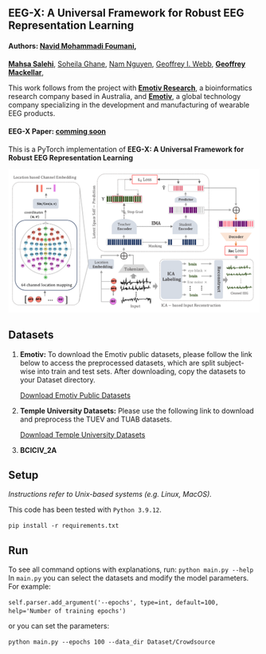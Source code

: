 ## EEG-X: A Universal Framework for Robust EEG Representation Learning

#### Authors: [Navid Mohammadi Foumani](https://scholar.google.com.au/citations?user=Ax62P1MAAAAJ&hl=en), 
[**Mahsa Salehi**](https://research.monash.edu/en/persons/mahsa-salehi),
[Soheila Ghane](https://www.linkedin.com/in/soheila-ghane/?originalSubdomain=au), 
[Nam Nguyen](),
[Geoffrey I. Webb](https://scholar.google.com.au/citations?user=_1tpf8AAAAAJ&hl=en),
[**Geoffrey Mackellar**](https://www.linkedin.com/in/geoffmackellar/?originalSubdomain=au), 


This work follows from the project with [**Emotiv Research**](https://www.emotiv.com/neuroscience-research-education-solutions/), a bioinformatics research company based in Australia, and [**Emotiv**](https://www.emotiv.com/), 
a global technology company specializing in the development and manufacturing of wearable EEG products.

#### EEG-X Paper: [comming soon](https:)


This is a PyTorch implementation of **EEG-X: A Universal Framework for Robust EEG Representation Learning**
<p align="center">
    <img src="Figs/EEG-X.png">
</p> 

## Datasets 

1. **Emotiv:**
   To download the Emotiv public datasets, please follow the link below to access the preprocessed datasets, which are split subject-wise into train and test sets. After downloading, copy the datasets to your Dataset directory.

   [Download Emotiv Public Datasets](https://drive.google.com/drive/folders/1KQyST6VJffWWD8r60AjscBy6MHLnT184?usp=sharing)

2. **Temple University Datasets:**
   Please use the following link to download and preprocess the TUEV and TUAB datasets.

   [Download Temple University Datasets](https://github.com/ycq091044/BIOT/tree/main/datasets)

3. **BCICIV_2A**


## Setup

_Instructions refer to Unix-based systems (e.g. Linux, MacOS)._

This code has been tested with `Python 3.9.12`.

`pip install -r requirements.txt`

## Run

To see all command options with explanations, run: `python main.py --help`
In `main.py` you can select the datasets and modify the model parameters.
For example:

`self.parser.add_argument('--epochs', type=int, default=100, help='Number of training epochs')`

or you can set the parameters:

`python main.py --epochs 100 --data_dir Dataset/Crowdsource`
